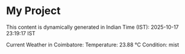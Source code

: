# My Project

This content is dynamically generated in Indian Time (IST): 2025-10-17 23:19:17 IST


Current Weather in Coimbatore:
Temperature: 23.88 °C
Condition: mist
